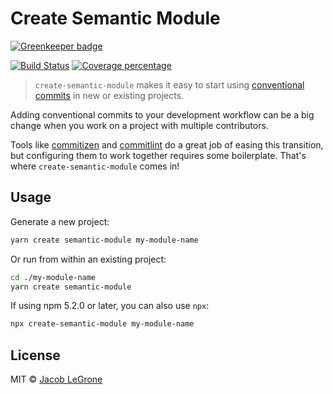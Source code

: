 # Create Semantic Module

[![Greenkeeper badge](https://badges.greenkeeper.io/jlegrone/create-semantic-module.svg)](https://greenkeeper.io/)

[![Build Status][travis-image]][travis-url]
[![Coverage percentage][codecov-image]][codecov-url]

> `create-semantic-module` makes it easy to start using [conventional commits](https://conventionalcommits.org/) in new or existing projects.

Adding conventional commits to your development workflow can be a big change when you work on a project with multiple contributors.

Tools like [commitizen](http://commitizen.github.io/cz-cli/) and [commitlint](http://marionebl.github.io/commitlint) do a great job of easing this transition, but configuring them to work together requires some boilerplate.  That's where `create-semantic-module` comes in!

## Usage

Generate a new project:

```bash
yarn create semantic-module my-module-name
```

Or run from within an existing project:

```bash
cd ./my-module-name
yarn create semantic-module
```

If using npm 5.2.0 or later, you can also use `npx`:
```bash
npx create-semantic-module my-module-name
```

## License

MIT © [Jacob LeGrone](https://jacoblegrone.com)


[travis-image]: https://travis-ci.org/jlegrone/create-semantic-module.svg?branch=master
[travis-url]: https://travis-ci.org/jlegrone/create-semantic-module
[codecov-image]: https://codecov.io/gh/jlegrone/create-semantic-module/branch/master/graph/badge.svg
[codecov-url]: https://codecov.io/gh/jlegrone/create-semantic-module
